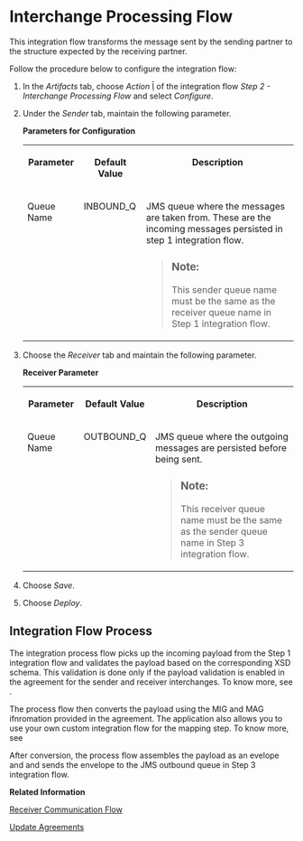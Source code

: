 <!-- loio7d3bce9478974229af1abf9121fe47e6 -->

<link rel="stylesheet" type="text/css" href="../css/sap-icons.css"/>

# Interchange Processing Flow

This integration flow transforms the message sent by the sending partner to the structure expected by the receiving partner.

Follow the procedure below to configure the integration flow:

1.  In the *Artifacts* tab, choose *Action* <span class="SAP-icons-V5"></span> of the integration flow *Step 2 - Interchange Processing Flow* and select *Configure*.

2.  Under the *Sender* tab, maintain the following parameter.

    **Parameters for Configuration**


    <table>
    <tr>
    <th valign="top">

    Parameter
    
    </th>
    <th valign="top">

    Default Value
    
    </th>
    <th valign="top">

    Description
    
    </th>
    </tr>
    <tr>
    <td valign="top">
    
    Queue Name
    
    </td>
    <td valign="top">
    
    INBOUND\_Q
    
    </td>
    <td valign="top">
    
    JMS queue where the messages are taken from. These are the incoming messages persisted in step 1 integration flow.

    > ### Note:  
    > This sender queue name must be the same as the receiver queue name in Step 1 integration flow.


    
    </td>
    </tr>
    </table>
    
3.  Choose the *Receiver* tab and maintain the following parameter.

    **Receiver Parameter**


    <table>
    <tr>
    <th valign="top">

    Parameter
    
    </th>
    <th valign="top">

    Default Value
    
    </th>
    <th valign="top">

    Description
    
    </th>
    </tr>
    <tr>
    <td valign="top">
    
    Queue Name
    
    </td>
    <td valign="top">
    
    OUTBOUND\_Q
    
    </td>
    <td valign="top">
    
    JMS queue where the outgoing messages are persisted before being sent.

    > ### Note:  
    > This receiver queue name must be the same as the sender queue name in Step 3 integration flow.


    
    </td>
    </tr>
    </table>
    
4.  Choose *Save*.
5.  Choose *Deploy*.



<a name="loio7d3bce9478974229af1abf9121fe47e6__section_mtw_jdg_nrb"/>

## Integration Flow Process

The integration process flow picks up the incoming payload from the Step 1 integration flow and validates the payload based on the corresponding XSD schema. This validation is done only if the payload validation is enabled in the agreement for the sender and receiver interchanges. To know more, see .

The process flow then converts the payload using the MIG and MAG ifnromation provided in the agreement. The application also allows you to use your own custom integration flow for the mapping step. To know more, see

After conversion, the process flow assembles the payload as an evelope and and sends the envelope to the JMS outbound queue in Step 3 integration flow.

**Related Information**  


[Receiver Communication Flow](receiver-communication-flow-cd233d1.md "This integration flow gets the final message from the queue and sends it to the receiver.")

[Update Agreements](update-agreements-b5e1fc9.md "Update Agreement properties and MIG/MAG information.")

